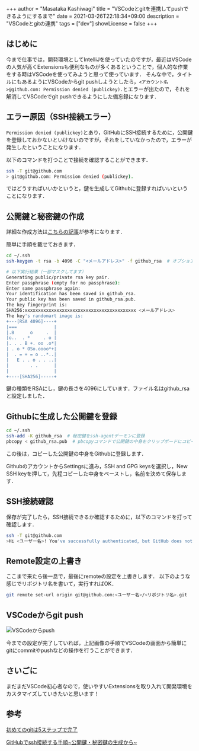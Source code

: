 +++
author = "Masataka Kashiwagi"
title = "VSCodeとgitを連携してpushできるようにするまで"
date = 2021-03-26T22:18:34+09:00
description = "VSCodeとgitの連携"
tags = ["dev"]
showLicense = false
+++

## はじめに
今まで仕事では，開発環境としてIntelliJを使っていたのですが，最近はVSCodeの人気が高くExtensionsも便利なものが多くあるということで，個人的な作業をする時はVSCodeを使ってみようと思って使っています．
そんな中で，タイトルにもあるようにVSCodeからgit pushしようとしたら，`<アカウント名>@github.com: Permission denied (publickey).`とエラーが出たので，それを解消してVSCodeでgit pushできるようにした備忘録になります．

## エラー原因（SSH接続エラー）
`Permission denied (publickey)`とあり，GitHubにSSH接続するために，公開鍵を登録しておかないといけないのですが，それをしていなかったので，エラーが発生したということになります．

以下のコマンドを打つことで接続を確認することができます．
```bash
ssh -T git@github.com
> git@github.com: Permission denied (publickey).
```

ではどうすればいいかというと，鍵を生成してGithubに登録すればいいということになります．

## 公開鍵と秘密鍵の作成
詳細な作成方法は[こちらの記事](https://qiita.com/shizuma/items/2b2f873a0034839e47ce)が参考になります．

簡単に手順を載せておきます．
```bash
cd ~/.ssh
ssh-keygen -t rsa -b 4096 -C "<メールアドレス>" -f github_rsa  # オプションをいくつか設定して，鍵を生成

# 以下実行結果（一部マスクしてます）
Generating public/private rsa key pair.
Enter passphrase (empty for no passphrase):
Enter same passphrase again:
Your identification has been saved in github_rsa.
Your public key has been saved in github_rsa.pub.
The key fingerprint is:
SHA256:xxxxxxxxxxxxxxxxxxxxxxxxxxxxxxxxxxxxxxxxxx <メールアドレス>
The key's randomart image is:
+---[RSA 4096]----+
|===              |
|.B      o     .  |
|o..  . *     . o |
|. . . B +. oo .o*|
| . o * OSo.oooo*+|
|  . = + = o ..*..|
|   E . . o . . ..|
|        . .      |
|                 |
+----[SHA256]-----+
```
鍵の種類をRSAにし，鍵の長さを4096にしています．ファイル名はgithub_rsaと設定しました．

## Githubに生成した公開鍵を登録
```bash
cd ~/.ssh
ssh-add -K github_rsa  # 秘密鍵をssh-agentデーモンに登録
pbcopy < github_rsa.pub  # pbcopyコマンドで公開鍵の中身をクリップボードにコピー
```
この後は，コピーした公開鍵の中身をGithubに登録します．

GithubのアカウントからSettingsに進み，SSH and GPG keysを選択し，New SSH keyを押して，先程コピーした中身をペーストし，名前を決めて保存します．

## SSH接続確認
保存が完了したら，SSH接続できるか確認するために，以下のコマンドを打って確認します．
```bash
ssh -T git@github.com
>Hi <ユーザー名>! You've successfully authenticated, but GitHub does not provide shell access.
```

## Remote設定の上書き
ここまで来たら後一息で，最後にremoteの設定を上書きします．
以下のような感じでリポジトリ名を書いて，実行すればOK．
```bash
git remote set-url origin git@github.com:<ユーザー名>/<リポジトリ名>.git
```

## VSCodeからgit push
![VSCodeからpush](../../img/vscode_git_connect_img1.png "git push from VSCode")

今までの設定が完了していれば，上記画像の手順でVSCodeの画面から簡単にgitにcommitやpushなどの操作を行うことができます．

## さいごに
まだまだVSCode初心者なので，使いやすいExtensionsを取り入れて開発環境をカスタマイズしていきたいと思います！


## 参考
[初めてのgitは5ステップで完了](https://qiita.com/takuyanin/items/c6a097028a837052c90c)

[GitHubでssh接続する手順~公開鍵・秘密鍵の生成から~](https://qiita.com/shizuma/items/2b2f873a0034839e47ce)